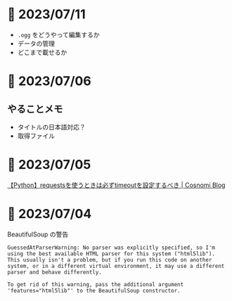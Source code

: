 # 📝 2023/07/11


- `.ogg` をどうやって編集するか
- データの管理
- どこまで載せるか


# 📝 2023/07/06


## やることメモ

- タイトルの日本語対応？
- 取得ファイル
 

# 📝 2023/07/05

[【Python】requestsを使うときは必ずtimeoutを設定するべき | Cosnomi Blog](https://blog.cosnomi.com/posts/1259/)

# 📝 2023/07/04


BeautifulSoup の警告

```
GuessedAtParserWarning: No parser was explicitly specified, so I'm using the best available HTML parser for this system ("html5lib"). This usually isn't a problem, but if you run this code on another system, or in a different virtual environment, it may use a different parser and behave differently.
```

```
To get rid of this warning, pass the additional argument 'features="html5lib"' to the BeautifulSoup constructor.
```
